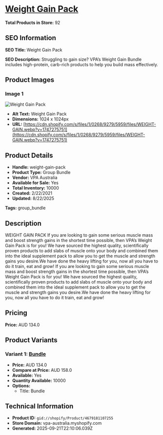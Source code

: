 # [Weight Gain Pack](https://vpa-australia.myshopify.com/products/weight-gain-pack)

**Total Products in Store:** 92

## SEO Information

**SEO Title:** Weight Gain Pack

**SEO Description:** Struggling to gain size? VPA’s Weight Gain Bundle includes high-protein, carb-rich products to help you build mass effectively.

## Product Images

### Image 1
![Weight Gain Pack](https://cdn.shopify.com/s/files/1/0268/9279/5959/files/WEIGHT-GAIN.webp?v=1747275751)

- **Alt Text:** Weight Gain Pack
- **Dimensions:** 1024 x 1024px
- **URL:** [https://cdn.shopify.com/s/files/1/0268/9279/5959/files/WEIGHT-GAIN.webp?v=1747275751](https://cdn.shopify.com/s/files/1/0268/9279/5959/files/WEIGHT-GAIN.webp?v=1747275751)

## Product Details

- **Handle:** weight-gain-pack
- **Product Type:** Group Bundle
- **Vendor:** VPA Australia
- **Available for Sale:** Yes
- **Total Inventory:** 10000
- **Created:** 2/22/2021
- **Updated:** 8/22/2025

**Tags:** group_bundle

## Description

WEIGHT GAIN PACK If you are looking to gain some serious muscle mass and boost strength gains in the shortest time possible, then VPA’s Weight Gain Pack is for you! We have sourced the highest quality, scientifically proven products to add slabs of muscle onto your body and combined them into the ideal supplement pack to allow you to get the muscle and strength gains you desire.We have done the heavy lifting for you, now all you have to do it train, eat and grow! If you are looking to gain some serious muscle mass and boost strength gains in the shortest time possible, then VPA’s Weight Gain Pack is for you! We have sourced the highest quality, scientifically proven products to add slabs of muscle onto your body and combined them into the ideal supplement pack to allow you to get the muscle and strength gains you desire.We have done the heavy lifting for you, now all you have to do it train, eat and grow!

## Pricing

**Price:** AUD 134.0

## Product Variants

### Variant 1: [Bundle](https://vpa-australia.myshopify.com/products/weight-gain-pack)

- **Price:** AUD 134.0
- **Compare at Price:** AUD 158.0
- **Available:** Yes
- **Quantity Available:** 10000
- **Options:**
  - Title: Bundle

## Technical Information

- **Product ID:** `gid://shopify/Product/4679181107255`
- **Store Domain:** vpa-australia.myshopify.com
- **Generated:** 2025-09-21T22:10:06.039Z

